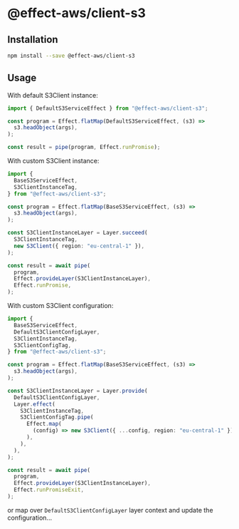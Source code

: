 # @effect-aws/client-s3

## Installation

```bash
npm install --save @effect-aws/client-s3
```

## Usage

With default S3Client instance:

```typescript
import { DefaultS3ServiceEffect } from "@effect-aws/client-s3";

const program = Effect.flatMap(DefaultS3ServiceEffect, (s3) =>
  s3.headObject(args),
);

const result = pipe(program, Effect.runPromise);
```

With custom S3Client instance:

```typescript
import {
  BaseS3ServiceEffect,
  S3ClientInstanceTag,
} from "@effect-aws/client-s3";

const program = Effect.flatMap(BaseS3ServiceEffect, (s3) =>
  s3.headObject(args),
);

const S3ClientInstanceLayer = Layer.succeed(
  S3ClientInstanceTag,
  new S3Client({ region: "eu-central-1" }),
);

const result = await pipe(
  program,
  Effect.provideLayer(S3ClientInstanceLayer),
  Effect.runPromise,
);
```

With custom S3Client configuration:

```typescript
import {
  BaseS3ServiceEffect,
  DefaultS3ClientConfigLayer,
  S3ClientInstanceTag,
  S3ClientConfigTag,
} from "@effect-aws/client-s3";

const program = Effect.flatMap(BaseS3ServiceEffect, (s3) =>
  s3.headObject(args),
);

const S3ClientInstanceLayer = Layer.provide(
  DefaultS3ClientConfigLayer,
  Layer.effect(
    S3ClientInstanceTag,
    S3ClientConfigTag.pipe(
      Effect.map(
        (config) => new S3Client({ ...config, region: "eu-central-1" }),
      ),
    ),
  ),
);

const result = await pipe(
  program,
  Effect.provideLayer(S3ClientInstanceLayer),
  Effect.runPromiseExit,
);
```

or map over `DefaultS3ClientConfigLayer` layer context and update the configuration...
